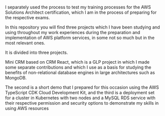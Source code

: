 I separately used the process to test my training processes for the AWS Solutions Architect certification, which I am in the process of preparing for the respective exams.

In this repository you will find three projects which I have been studying and using throughout my work experiences during the preparation and implementation of AWS platform services, in some not so much but in the most relevant ones.

It is divided into three projects.

Mini CRM based on CRM React, which is a GLP project in which I made some separate contributions and which I use as a basis for studying the benefits of non-relational database engines in large architectures such as MongoDB.

The second is a short demo that I prepared for this occasion using the AWS TypeScript CDK Cloud Development Kit, and the third is a deployment set for a cluster in Kubernetes with two nodes and a MySQL RDS service with their respective permission and security options to demonstrate my skills in using AWS resources
